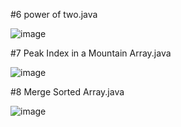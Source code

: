 #6 power of two.java

![image](https://user-images.githubusercontent.com/84653100/161204621-90eeeee1-b438-4e74-95fc-65106e35ed79.png)


#7 Peak Index in a Mountain Array.java


![image](https://user-images.githubusercontent.com/84653100/162562200-2a1cb730-e3c3-47aa-a9ea-50ee3f3b0f06.png)


#8 Merge Sorted Array.java


![image](https://user-images.githubusercontent.com/84653100/164060884-d61437cf-2fa9-4806-86a4-aaf28d1b4f04.png)
